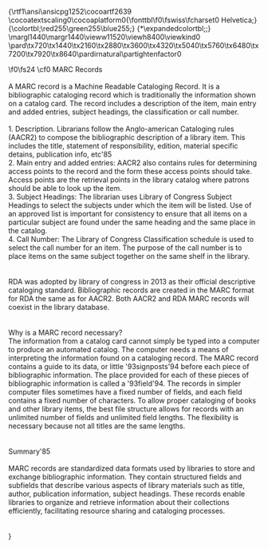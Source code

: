 {\rtf1\ansi\ansicpg1252\cocoartf2639
\cocoatextscaling0\cocoaplatform0{\fonttbl\f0\fswiss\fcharset0 Helvetica;}
{\colortbl;\red255\green255\blue255;}
{\*\expandedcolortbl;;}
\margl1440\margr1440\vieww11520\viewh8400\viewkind0
\pard\tx720\tx1440\tx2160\tx2880\tx3600\tx4320\tx5040\tx5760\tx6480\tx7200\tx7920\tx8640\pardirnatural\partightenfactor0

\f0\fs24 \cf0 MARC Records\
\
A MARC record is a Machine Readable Cataloging Record. It is a bibliographic cataloging record which is traditionally the information shown on a catalog card. The record includes a description of the item, main entry and added entries, subject headings, the classification or call number.\
\
	1. Description. Librarians follow the Anglo-american Cataloging rules (AACR2) to compose the bibliographic description of a library item. This includes the title, statement of responsibility, edition, material specific detains, publication info, etc\'85\
	2. Main entry and added entries: AACR2 also contains rules for determining access points to the record and the form these access points should take. Access points are the retrieval points in the library catalog where patrons should be able to look up the item.\
	3. Subject Headings: The librarian uses Library of Congress Subject Headings to select the subjects under which the item will be listed. Use of an approved list is important for consistency to ensure that all items on a particular subject are found under the same heading and the same place in the catalog. \
	4. Call Number: The Library of Congress Classification schedule is used to select the call number for an item. The purpose of the call number is to place items on the same subject together on the same shelf in the library. \
\
\
RDA was adopted by library of congress in 2013 as their official descriptive cataloging standard. Bibliographic records are created in the MARC format for RDA the same as for AACR2. Both AACR2 and RDA MARC records will coexist in the library database.\
\
\
Why is a MARC record necessary?\
The information from a catalog card cannot simply be typed into a computer to produce an automated catalog. The computer needs a means of interpreting the information found on a cataloging record. The MARC record contains a guide to its data, or little \'93signposts\'94 before each piece of bibliographic information. The place provided for each of these pieces of bibliographic information is called a \'93field\'94. The records in simpler computer files sometimes have a fixed number of fields, and each field contains a fixed number of characters. To allow proper cataloging of books and other library items, the best file structure allows for records with an unlimited number of fields and unlimited field lengths. The flexibility is necessary because not all titles are the same lengths. \
\
\
Summary\'85\
\
MARC records are standardized data formats used by libraries to store and exchange bibliographic information. They contain structured fields and subfields that describe various aspects of library materials such as title, author, publication information, subject headings. These records enable libraries to organize and retrieve information about their collections efficiently, facilitating resource sharing and cataloging processes. \
\
\
}